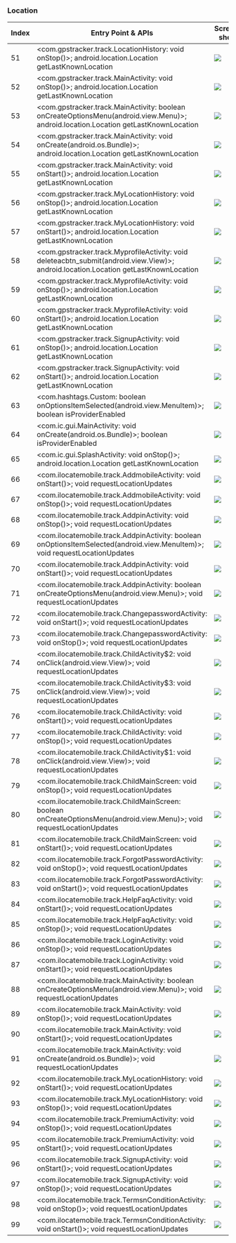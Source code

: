 ### Location
| Index | Entry Point & APIs | Screen shot | Resource id | Label |
| ------------- | ------------- | ------------- |-------------|-------------|
| 51 | <com.gpstracker.track.LocationHistory: void onStop()>; android.location.Location getLastKnownLocation | ![](C:\Users\hfu\Documents\COSMOS\output\py\Play_win8\Social\com.gpstracker.track\com.gpstracker.track.LocationHistory.png) |  | |
| 52 | <com.gpstracker.track.MainActivity: void onStop()>; android.location.Location getLastKnownLocation | ![](C:\Users\hfu\Documents\COSMOS\output\py\Play_win8\Social\com.gpstracker.track\com.gpstracker.track.MainActivity.png) |  | |
| 53 | <com.gpstracker.track.MainActivity: boolean onCreateOptionsMenu(android.view.Menu)>; android.location.Location getLastKnownLocation | ![](C:\Users\hfu\Documents\COSMOS\output\py\Play_win8\Social\com.gpstracker.track\com.gpstracker.track.MainActivity.png) |  | |
| 54 | <com.gpstracker.track.MainActivity: void onCreate(android.os.Bundle)>; android.location.Location getLastKnownLocation | ![](C:\Users\hfu\Documents\COSMOS\output\py\Play_win8\Social\com.gpstracker.track\com.gpstracker.track.MainActivity.png) |  | |
| 55 | <com.gpstracker.track.MainActivity: void onStart()>; android.location.Location getLastKnownLocation | ![](C:\Users\hfu\Documents\COSMOS\output\py\Play_win8\Social\com.gpstracker.track\com.gpstracker.track.MainActivity.png) |  | |
| 56 | <com.gpstracker.track.MyLocationHistory: void onStop()>; android.location.Location getLastKnownLocation | ![](C:\Users\hfu\Documents\COSMOS\output\py\Play_win8\Social\com.gpstracker.track\com.gpstracker.track.MyLocationHistory.png) |  | |
| 57 | <com.gpstracker.track.MyLocationHistory: void onStart()>; android.location.Location getLastKnownLocation | ![](C:\Users\hfu\Documents\COSMOS\output\py\Play_win8\Social\com.gpstracker.track\com.gpstracker.track.MyLocationHistory.png) |  | |
| 58 | <com.gpstracker.track.MyprofileActivity: void deleteacbtn_submit(android.view.View)>; android.location.Location getLastKnownLocation | ![](C:\Users\hfu\Documents\COSMOS\output\py\Play_win8\Social\com.gpstracker.track\com.gpstracker.track.MyprofileActivity.png) |  | |
| 59 | <com.gpstracker.track.MyprofileActivity: void onStop()>; android.location.Location getLastKnownLocation | ![](C:\Users\hfu\Documents\COSMOS\output\py\Play_win8\Social\com.gpstracker.track\com.gpstracker.track.MyprofileActivity.png) |  | |
| 60 | <com.gpstracker.track.MyprofileActivity: void onStart()>; android.location.Location getLastKnownLocation | ![](C:\Users\hfu\Documents\COSMOS\output\py\Play_win8\Social\com.gpstracker.track\com.gpstracker.track.MyprofileActivity.png) |  | |
| 61 | <com.gpstracker.track.SignupActivity: void onStop()>; android.location.Location getLastKnownLocation | ![](C:\Users\hfu\Documents\COSMOS\output\py\Play_win8\Social\com.gpstracker.track\com.gpstracker.track.SignupActivity.png) |  | |
| 62 | <com.gpstracker.track.SignupActivity: void onStart()>; android.location.Location getLastKnownLocation | ![](C:\Users\hfu\Documents\COSMOS\output\py\Play_win8\Social\com.gpstracker.track\com.gpstracker.track.SignupActivity.png) |  | |
| 63 | <com.hashtags.Custom: boolean onOptionsItemSelected(android.view.MenuItem)>; boolean isProviderEnabled | ![](C:\Users\hfu\Documents\COSMOS\output\py\Play_win8\Social\com.hashtags\com.hashtags.Custom.png) |  | |
| 64 | <com.ic.gui.MainActivity: void onCreate(android.os.Bundle)>; boolean isProviderEnabled | ![](C:\Users\hfu\Documents\COSMOS\output\py\Play_win8\Social\com.ic\com.ic.gui.MainActivity.png) |  | |
| 65 | <com.ic.gui.SplashActivity: void onStop()>; android.location.Location getLastKnownLocation | ![](C:\Users\hfu\Documents\COSMOS\output\py\Play_win8\Social\com.ic\com.ic.gui.SplashActivity.png) |  | |
| 66 | <com.ilocatemobile.track.AddmobileActivity: void onStart()>; void requestLocationUpdates | ![](C:\Users\hfu\Documents\COSMOS\output\py\Play_win8\Social\com.ilocatemobile.track\com.ilocatemobile.track.AddmobileActivity.png) |  | |
| 67 | <com.ilocatemobile.track.AddmobileActivity: void onStop()>; void requestLocationUpdates | ![](C:\Users\hfu\Documents\COSMOS\output\py\Play_win8\Social\com.ilocatemobile.track\com.ilocatemobile.track.AddmobileActivity.png) |  | |
| 68 | <com.ilocatemobile.track.AddpinActivity: void onStop()>; void requestLocationUpdates | ![](C:\Users\hfu\Documents\COSMOS\output\py\Play_win8\Social\com.ilocatemobile.track\com.ilocatemobile.track.AddpinActivity.png) |  | |
| 69 | <com.ilocatemobile.track.AddpinActivity: boolean onOptionsItemSelected(android.view.MenuItem)>; void requestLocationUpdates | ![](C:\Users\hfu\Documents\COSMOS\output\py\Play_win8\Social\com.ilocatemobile.track\com.ilocatemobile.track.AddpinActivity.png) |  | |
| 70 | <com.ilocatemobile.track.AddpinActivity: void onStart()>; void requestLocationUpdates | ![](C:\Users\hfu\Documents\COSMOS\output\py\Play_win8\Social\com.ilocatemobile.track\com.ilocatemobile.track.AddpinActivity.png) |  | |
| 71 | <com.ilocatemobile.track.AddpinActivity: boolean onCreateOptionsMenu(android.view.Menu)>; void requestLocationUpdates | ![](C:\Users\hfu\Documents\COSMOS\output\py\Play_win8\Social\com.ilocatemobile.track\com.ilocatemobile.track.AddpinActivity.png) |  | |
| 72 | <com.ilocatemobile.track.ChangepasswordActivity: void onStart()>; void requestLocationUpdates | ![](C:\Users\hfu\Documents\COSMOS\output\py\Play_win8\Social\com.ilocatemobile.track\com.ilocatemobile.track.ChangepasswordActivity.png) |  | |
| 73 | <com.ilocatemobile.track.ChangepasswordActivity: void onStop()>; void requestLocationUpdates | ![](C:\Users\hfu\Documents\COSMOS\output\py\Play_win8\Social\com.ilocatemobile.track\com.ilocatemobile.track.ChangepasswordActivity.png) |  | |
| 74 | <com.ilocatemobile.track.ChildActivity$2: void onClick(android.view.View)>; void requestLocationUpdates | ![](C:\Users\hfu\Documents\COSMOS\output\py\Play_win8\Social\com.ilocatemobile.track\com.ilocatemobile.track.ChildActivity.png) |  | |
| 75 | <com.ilocatemobile.track.ChildActivity$3: void onClick(android.view.View)>; void requestLocationUpdates | ![](C:\Users\hfu\Documents\COSMOS\output\py\Play_win8\Social\com.ilocatemobile.track\com.ilocatemobile.track.ChildActivity.png) |  | |
| 76 | <com.ilocatemobile.track.ChildActivity: void onStart()>; void requestLocationUpdates | ![](C:\Users\hfu\Documents\COSMOS\output\py\Play_win8\Social\com.ilocatemobile.track\com.ilocatemobile.track.ChildActivity.png) |  | |
| 77 | <com.ilocatemobile.track.ChildActivity: void onStop()>; void requestLocationUpdates | ![](C:\Users\hfu\Documents\COSMOS\output\py\Play_win8\Social\com.ilocatemobile.track\com.ilocatemobile.track.ChildActivity.png) |  | |
| 78 | <com.ilocatemobile.track.ChildActivity$1: void onClick(android.view.View)>; void requestLocationUpdates | ![](C:\Users\hfu\Documents\COSMOS\output\py\Play_win8\Social\com.ilocatemobile.track\com.ilocatemobile.track.ChildActivity.png) |  | |
| 79 | <com.ilocatemobile.track.ChildMainScreen: void onStop()>; void requestLocationUpdates | ![](C:\Users\hfu\Documents\COSMOS\output\py\Play_win8\Social\com.ilocatemobile.track\com.ilocatemobile.track.ChildMainScreen.png) |  | |
| 80 | <com.ilocatemobile.track.ChildMainScreen: boolean onCreateOptionsMenu(android.view.Menu)>; void requestLocationUpdates | ![](C:\Users\hfu\Documents\COSMOS\output\py\Play_win8\Social\com.ilocatemobile.track\com.ilocatemobile.track.ChildMainScreen.png) |  | |
| 81 | <com.ilocatemobile.track.ChildMainScreen: void onStart()>; void requestLocationUpdates | ![](C:\Users\hfu\Documents\COSMOS\output\py\Play_win8\Social\com.ilocatemobile.track\com.ilocatemobile.track.ChildMainScreen.png) |  | |
| 82 | <com.ilocatemobile.track.ForgotPasswordActivity: void onStop()>; void requestLocationUpdates | ![](C:\Users\hfu\Documents\COSMOS\output\py\Play_win8\Social\com.ilocatemobile.track\com.ilocatemobile.track.ForgotPasswordActivity.png) |  | |
| 83 | <com.ilocatemobile.track.ForgotPasswordActivity: void onStart()>; void requestLocationUpdates | ![](C:\Users\hfu\Documents\COSMOS\output\py\Play_win8\Social\com.ilocatemobile.track\com.ilocatemobile.track.ForgotPasswordActivity.png) |  | |
| 84 | <com.ilocatemobile.track.HelpFaqActivity: void onStart()>; void requestLocationUpdates | ![](C:\Users\hfu\Documents\COSMOS\output\py\Play_win8\Social\com.ilocatemobile.track\com.ilocatemobile.track.HelpFaqActivity.png) |  | |
| 85 | <com.ilocatemobile.track.HelpFaqActivity: void onStop()>; void requestLocationUpdates | ![](C:\Users\hfu\Documents\COSMOS\output\py\Play_win8\Social\com.ilocatemobile.track\com.ilocatemobile.track.HelpFaqActivity.png) |  | |
| 86 | <com.ilocatemobile.track.LoginActivity: void onStop()>; void requestLocationUpdates | ![](C:\Users\hfu\Documents\COSMOS\output\py\Play_win8\Social\com.ilocatemobile.track\com.ilocatemobile.track.LoginActivity.png) |  | |
| 87 | <com.ilocatemobile.track.LoginActivity: void onStart()>; void requestLocationUpdates | ![](C:\Users\hfu\Documents\COSMOS\output\py\Play_win8\Social\com.ilocatemobile.track\com.ilocatemobile.track.LoginActivity.png) |  | |
| 88 | <com.ilocatemobile.track.MainActivity: boolean onCreateOptionsMenu(android.view.Menu)>; void requestLocationUpdates | ![](C:\Users\hfu\Documents\COSMOS\output\py\Play_win8\Social\com.ilocatemobile.track\com.ilocatemobile.track.MainActivity.png) |  | |
| 89 | <com.ilocatemobile.track.MainActivity: void onStop()>; void requestLocationUpdates | ![](C:\Users\hfu\Documents\COSMOS\output\py\Play_win8\Social\com.ilocatemobile.track\com.ilocatemobile.track.MainActivity.png) |  | |
| 90 | <com.ilocatemobile.track.MainActivity: void onStart()>; void requestLocationUpdates | ![](C:\Users\hfu\Documents\COSMOS\output\py\Play_win8\Social\com.ilocatemobile.track\com.ilocatemobile.track.MainActivity.png) |  | |
| 91 | <com.ilocatemobile.track.MainActivity: void onCreate(android.os.Bundle)>; void requestLocationUpdates | ![](C:\Users\hfu\Documents\COSMOS\output\py\Play_win8\Social\com.ilocatemobile.track\com.ilocatemobile.track.MainActivity.png) |  | |
| 92 | <com.ilocatemobile.track.MyLocationHistory: void onStart()>; void requestLocationUpdates | ![](C:\Users\hfu\Documents\COSMOS\output\py\Play_win8\Social\com.ilocatemobile.track\com.ilocatemobile.track.MyLocationHistory.png) |  | |
| 93 | <com.ilocatemobile.track.MyLocationHistory: void onStop()>; void requestLocationUpdates | ![](C:\Users\hfu\Documents\COSMOS\output\py\Play_win8\Social\com.ilocatemobile.track\com.ilocatemobile.track.MyLocationHistory.png) |  | |
| 94 | <com.ilocatemobile.track.PremiumActivity: void onStop()>; void requestLocationUpdates | ![](C:\Users\hfu\Documents\COSMOS\output\py\Play_win8\Social\com.ilocatemobile.track\com.ilocatemobile.track.PremiumActivity.png) |  | |
| 95 | <com.ilocatemobile.track.PremiumActivity: void onStart()>; void requestLocationUpdates | ![](C:\Users\hfu\Documents\COSMOS\output\py\Play_win8\Social\com.ilocatemobile.track\com.ilocatemobile.track.PremiumActivity.png) |  | |
| 96 | <com.ilocatemobile.track.SignupActivity: void onStart()>; void requestLocationUpdates | ![](C:\Users\hfu\Documents\COSMOS\output\py\Play_win8\Social\com.ilocatemobile.track\com.ilocatemobile.track.SignupActivity.png) |  | |
| 97 | <com.ilocatemobile.track.SignupActivity: void onStop()>; void requestLocationUpdates | ![](C:\Users\hfu\Documents\COSMOS\output\py\Play_win8\Social\com.ilocatemobile.track\com.ilocatemobile.track.SignupActivity.png) |  | |
| 98 | <com.ilocatemobile.track.TermsnConditionActivity: void onStop()>; void requestLocationUpdates | ![](C:\Users\hfu\Documents\COSMOS\output\py\Play_win8\Social\com.ilocatemobile.track\com.ilocatemobile.track.TermsnConditionActivity.png) |  | |
| 99 | <com.ilocatemobile.track.TermsnConditionActivity: void onStart()>; void requestLocationUpdates | ![](C:\Users\hfu\Documents\COSMOS\output\py\Play_win8\Social\com.ilocatemobile.track\com.ilocatemobile.track.TermsnConditionActivity.png) |  | |
